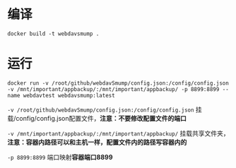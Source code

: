 # 编译

```
docker build -t webdavsmump .
```

# 运行

```
docker run -v /root/github/webdavSmump/config.json:/config/config.json  -v /mnt/important/appbackup/:/mnt/important/appbackup/ -p 8899:8899 --name webdavtest webdavsmump:latest
```

`-v /root/github/webdavSmump/config.json:/config/config.json`   挂载/config/config.json配置文件，**注意：不要修改配置文件的端口**


`-v /mnt/important/appbackup/:/mnt/important/appbackup/`        挂载共享文件夹，**注意：容器内路径可以和主机一样，配置文件内的路径写容器内的**


`-p 8899:8899`                                                  端口映射**容器端口8899**

